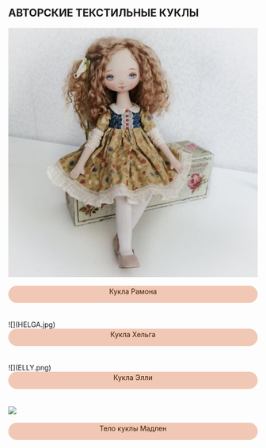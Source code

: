
## АВТОРСКИЕ ТЕКСТИЛЬНЫЕ КУКЛЫ 

![](dolls/RAMONA720.jpg)
<div onclick="window.open('course1');" style="cursor:pointer;border-width:0;border-style:solid;background-color:#f1c8b5;width:100%;text-align:center;color:#3a1d03;-moz-border-radius: 30px;vertical-align: middle;height: 32px;padding-top: 3px;margin-bottom:35px;  -webkit-border-radius:50px;">Кукла Рамона</div> 
![](HELGA.jpg)
<div onclick="window.open('course2');" style="cursor:pointer;border-width:0;border-style:solid;background-color:#f1c8b5;width:100%;text-align:center;color:#3a1d03;-moz-border-radius: 30px;vertical-align: middle;height: 32px;padding-top: 3px;margin-bottom:35px; -webkit-border-radius:50px;">Кукла Хельга</div> 
![](ELLY.png)  
<div onclick="window.open('course3');" style="cursor:pointer;border-width:0;border-style:solid;background-color:#f1c8b5;width:100%;text-align:center;color:#3a1d03;-moz-border-radius: 30px;vertical-align: middle;height: 32px;padding-top: 3px; margin-bottom:35px; -webkit-border-radius:50px;">Кукла Элли</div>

![](video_madlen.png)
<div onclick="window.open('course4');" style="cursor:pointer;border-width:0;border-style:solid;background-color:#f1c8b5;width:100%;text-align:center;color:#3a1d03;-moz-border-radius: 30px;vertical-align: middle;height: 32px;padding-top: 3px;margin-bottom:35px;  -webkit-border-radius:50px;">Тело куклы Мадлен</div> 
